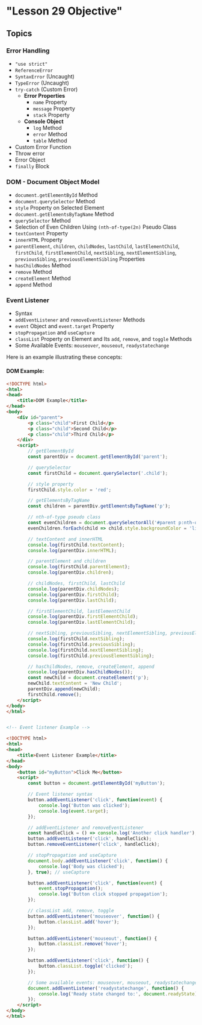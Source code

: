 # "Lesson 29 Objective"

## Topics

### Error Handling

- `"use strict"`
- `ReferenceError`
- `SyntaxError` (Uncaught)
- `TypeError` (Uncaught)
- `try-catch` (Custom Error)
  - **Error Properties**
    - `name` Property
    - `message` Property
    - `stack` Property
  - **Console Object**
    - `log` Method
    - `error` Method
    - `table` Method
- Custom Error Function
- Throw error
- Error Object
- `finally` Block

### DOM - Document Object Model

- `document.getElementById` Method
- `document.querySelector` Method
- `style` Property on Selected Element
- `document.getElementsByTagName` Method
- `querySelector` Method
- Selection of Even Children Using `(nth-of-type(2n)` Pseudo Class
- `textContent` Property
- `innerHTML` Property
- `parentElement`, `children`, `childNodes`, `lastChild`, `lastElementChild`, `firstChild`, `firstElementChild`, `nextSibling`, `nextElementSibling`, `previousSibling`, `previousElementSibling` Properties
- `hasChildNodes` Method
- `remove` Method
- `createElement` Method
- `append` Method

### Event Listener

- Syntax
- `addEventListener` and `removeEventListener` Methods
- `event` Object and `event.target` Property
- `stopPropagation` and `useCapture`
- `classList` Property on Element and Its `add`, `remove`, and `toggle` Methods
- Some Available Events: `mouseover`, `mouseout`, `readystatechange`

Here is an example illustrating these concepts:

#### DOM Example:

```html
<!DOCTYPE html>
<html>
<head>
    <title>DOM Example</title>
</head>
<body>
    <div id="parent">
        <p class="child">First Child</p>
        <p class="child">Second Child</p>
        <p class="child">Third Child</p>
    </div>
    <script>
        // getElementById
        const parentDiv = document.getElementById('parent');

        // querySelector
        const firstChild = document.querySelector('.child');

        // style property
        firstChild.style.color = 'red';

        // getElementsByTagName
        const children = parentDiv.getElementsByTagName('p');

        // nth-of-type pseudo class
        const evenChildren = document.querySelectorAll('#parent p:nth-of-type(2n)');
        evenChildren.forEach(child => child.style.backgroundColor = 'lightblue');

        // textContent and innerHTML
        console.log(firstChild.textContent);
        console.log(parentDiv.innerHTML);

        // parentElement and children
        console.log(firstChild.parentElement);
        console.log(parentDiv.children);

        // childNodes, firstChild, lastChild
        console.log(parentDiv.childNodes);
        console.log(parentDiv.firstChild);
        console.log(parentDiv.lastChild);

        // firstElementChild, lastElementChild
        console.log(parentDiv.firstElementChild);
        console.log(parentDiv.lastElementChild);

        // nextSibling, previousSibling, nextElementSibling, previousElementSibling
        console.log(firstChild.nextSibling);
        console.log(firstChild.previousSibling);
        console.log(firstChild.nextElementSibling);
        console.log(firstChild.previousElementSibling);

        // hasChildNodes, remove, createElement, append
        console.log(parentDiv.hasChildNodes());
        const newChild = document.createElement('p');
        newChild.textContent = 'New Child';
        parentDiv.append(newChild);
        firstChild.remove();
    </script>
</body>
</html>


<!-- Event listener Example -->

<!DOCTYPE html>
<html>
<head>
    <title>Event Listener Example</title>
</head>
<body>
    <button id="myButton">Click Me</button>
    <script>
        const button = document.getElementById('myButton');

        // Event listener syntax
        button.addEventListener('click', function(event) {
            console.log('Button was clicked');
            console.log(event.target);
        });

        // addEventListener and removeEventListener
        const handleClick = () => console.log('Another click handler');
        button.addEventListener('click', handleClick);
        button.removeEventListener('click', handleClick);

        // stopPropagation and useCapture
        document.body.addEventListener('click', function() {
            console.log('Body was clicked');
        }, true); // useCapture

        button.addEventListener('click', function(event) {
            event.stopPropagation();
            console.log('Button click stopped propagation');
        });

        // classList add, remove, toggle
        button.addEventListener('mouseover', function() {
            button.classList.add('hover');
        });

        button.addEventListener('mouseout', function() {
            button.classList.remove('hover');
        });

        button.addEventListener('click', function() {
            button.classList.toggle('clicked');
        });

        // Some available events: mouseover, mouseout, readystatechange
        document.addEventListener('readystatechange', function() {
            console.log('Ready state changed to:', document.readyState);
        });
    </script>
</body>
</html>
